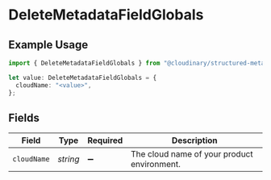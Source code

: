 # DeleteMetadataFieldGlobals

## Example Usage

```typescript
import { DeleteMetadataFieldGlobals } from "@cloudinary/structured-metadata/models/operations";

let value: DeleteMetadataFieldGlobals = {
  cloudName: "<value>",
};
```

## Fields

| Field                                       | Type                                        | Required                                    | Description                                 |
| ------------------------------------------- | ------------------------------------------- | ------------------------------------------- | ------------------------------------------- |
| `cloudName`                                 | *string*                                    | :heavy_minus_sign:                          | The cloud name of your product environment. |